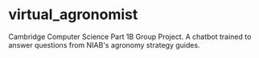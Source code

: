 # virtual_agronomist

Cambridge Computer Science Part 1B Group Project. A chatbot trained to answer questions from NIAB's agronomy strategy guides.
